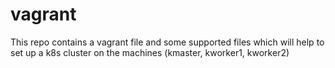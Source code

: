 # vagrant
This repo contains a vagrant file and some supported files which will help to set up a k8s cluster on the machines (kmaster, kworker1, kworker2)
